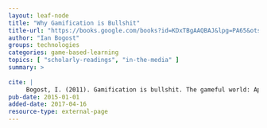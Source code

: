 ```yaml
---
layout: leaf-node
title: "Why Gamification is Bullshit"
title-url: "https://books.google.com/books?id=KDxTBgAAQBAJ&lpg=PA65&ots=hJ39XR-CGT&dq=why%20gamification%20is%20bullshit&lr&pg=PA65#v=onepage&q=why%20gamification%20is%20bullshit&f=false"
author: "Ian Bogost"
groups: technologies
categories: game-based-learning
topics: [ "scholarly-readings", "in-the-media" ]
summary: >
     
cite: |
     Bogost, I. (2011). Gamification is bullshit. The gameful world: Approaches, issues, applications, 65-80.
pub-date: 2015-01-01
added-date: 2017-04-16
resource-type: external-page
---
```

